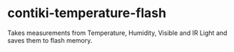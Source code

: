 contiki-temperature-flash
=========================

Takes measurements from Temperature, Humidity, Visible and IR Light and saves them to flash memory.
